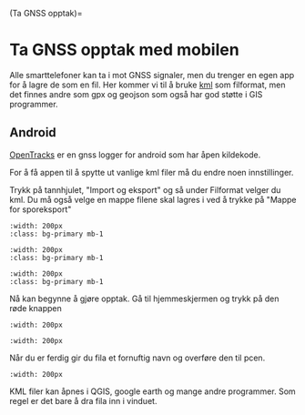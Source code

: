 (Ta GNSS opptak)=

# Ta GNSS opptak med mobilen

Alle smarttelefoner kan ta i mot GNSS signaler, men du trenger en egen app for å lagre de som en fil. Her kommer vi til å bruke [kml](https://en.wikipedia.org/wiki/Keyhole_Markup_Language) som filformat, men det finnes andre som gpx og geojson som også har god støtte i GIS programmer.


## Android

[OpenTracks](https://opentracksapp.com) er en gnss logger for android som har åpen kildekode.

For å få appen til å spytte ut vanlige kml filer må du endre noen innstillinger.

Trykk på tannhjulet, "Import og eksport" og så under Filformat velger du kml. Du må også velge en mappe filene skal lagres i ved å trykke på "Mappe for sporeksport"


```{image} ../bilder/opentracks/hjemskjerm.jpg
:width: 200px
:class: bg-primary mb-1
```

```{image} ../bilder/opentracks/innstillinger.jpg
:width: 200px
:class: bg-primary mb-1
```
```{image} ../bilder/opentracks/eksport.jpg
:width: 200px
:class: bg-primary mb-1
```

Nå kan begynne å gjøre opptak. Gå til hjemmeskjermen og trykk på den røde knappen

```{image} ../bilder/opentracks/start.jpg
:width: 200px
```
```{image} ../bilder/opentracks/opptak.jpg
:width: 200px
```

Når du er ferdig gir du fila et fornuftig navn og overføre den til pcen.

```{image} ../bilder/opentracks/lagre.jpg
:width: 200px
```

KML filer kan åpnes i QGIS, google earth og mange andre programmer. Som regel er det bare å dra fila inn i vinduet.